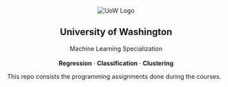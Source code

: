 <p align="center">
 <img src='https://i.imgur.com/SP72GJm.png' alt='UoW Logo'>
 <h2 align="center">University of Washington</h2>
 <p align="center">
  Machine Learning Specialization
  <br/>
  <br/>
  <b>Regression</b>
  ·
  <b>Classification</b>
  ·
  <b>Clustering</b>
 </p>
</p>
This repo consists the programming assignments done during the courses.
